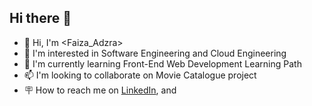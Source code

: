 ## Hi there 👋

- 👋 Hi, I'm <Faiza_Adzra>
- 👀 I'm interested in Software Engineering and Cloud Engineering 
- 🌹 I'm currently learning Front-End Web Development Learning Path
- 📫 I'm looking to collaborate on Movie Catalogue project
- 🪧 How to reach me on 
<a href="https://www.linkedin.com/in/faiza-adzra-izzati-42b556222/" target="_blank">LinkedIn</a>, and 

 
<!--
**FaizaAdzra03/FaizaAdzra03** is a ✨ _special_ ✨ repository because its `README.md` (this file) appears on your GitHub profile.
You can click the Preview link to take a look at your changes.
--->
